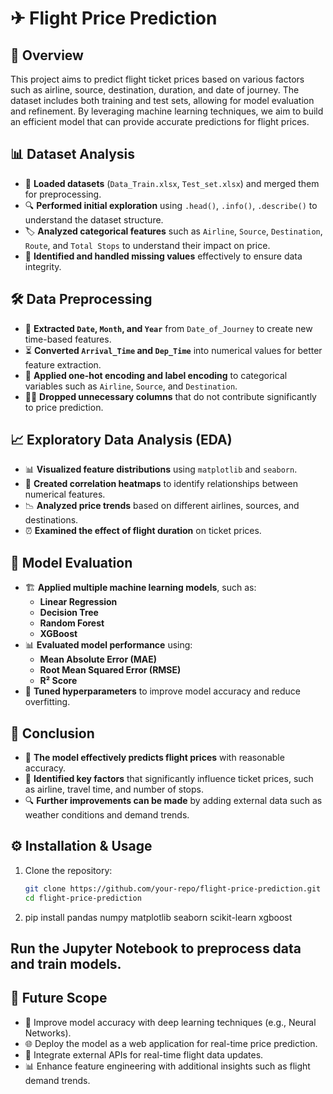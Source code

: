 # ✈ Flight Price Prediction

## 📌 Overview
This project aims to predict flight ticket prices based on various factors such as airline, source, destination, duration, and date of journey. The dataset includes both training and test sets, allowing for model evaluation and refinement. By leveraging machine learning techniques, we aim to build an efficient model that can provide accurate predictions for flight prices.

## 📊 Dataset Analysis
- 📂 **Loaded datasets** (`Data_Train.xlsx`, `Test_set.xlsx`) and merged them for preprocessing.
- 🔍 **Performed initial exploration** using `.head()`, `.info()`, `.describe()` to understand the dataset structure.
- 🏷 **Analyzed categorical features** such as `Airline`, `Source`, `Destination`, `Route`, and `Total Stops` to understand their impact on price.
- 🧹 **Identified and handled missing values** effectively to ensure data integrity.

## 🛠 Data Preprocessing
- 📅 **Extracted `Date`, `Month`, and `Year`** from `Date_of_Journey` to create new time-based features.
- ⏳ **Converted `Arrival_Time` and `Dep_Time`** into numerical values for better feature extraction.
- 🔄 **Applied one-hot encoding and label encoding** to categorical variables such as `Airline`, `Source`, and `Destination`.
- 🧑‍💻 **Dropped unnecessary columns** that do not contribute significantly to price prediction.

## 📈 Exploratory Data Analysis (EDA)
- 📊 **Visualized feature distributions** using `matplotlib` and `seaborn`.
- 📌 **Created correlation heatmaps** to identify relationships between numerical features.
- 📉 **Analyzed price trends** based on different airlines, sources, and destinations.
- ⏰ **Examined the effect of flight duration** on ticket prices.

## 🚀 Model Evaluation
- 🏗 **Applied multiple machine learning models**, such as:
  - **Linear Regression**
  - **Decision Tree**
  - **Random Forest**
  - **XGBoost**
- 📊 **Evaluated model performance** using:
  - **Mean Absolute Error (MAE)**
  - **Root Mean Squared Error (RMSE)**
  - **R² Score**
- 🔬 **Tuned hyperparameters** to improve model accuracy and reduce overfitting.

## 📌 Conclusion
- 🎯 **The model effectively predicts flight prices** with reasonable accuracy.
- 📢 **Identified key factors** that significantly influence ticket prices, such as airline, travel time, and number of stops.
- 🔍 **Further improvements can be made** by adding external data such as weather conditions and demand trends.

## ⚙ Installation & Usage
1. Clone the repository:
   ```bash
   git clone https://github.com/your-repo/flight-price-prediction.git
   cd flight-price-prediction
2. pip install pandas numpy matplotlib seaborn scikit-learn xgboost

## Run the Jupyter Notebook to preprocess data and train models.

## 🔮 Future Scope
- 🤖 Improve model accuracy with deep learning techniques (e.g., Neural Networks).
- 🌐 Deploy the model as a web application for real-time price prediction.
- 📡 Integrate external APIs for real-time flight data updates.
- 📊 Enhance feature engineering with additional insights such as flight demand trends.
